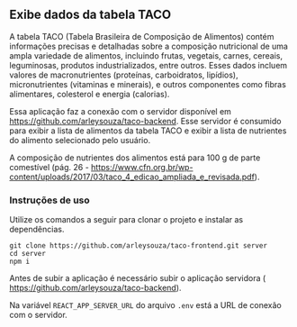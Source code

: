 ## Exibe dados da tabela TACO

A tabela TACO (Tabela Brasileira de Composição de Alimentos) contém informações precisas e detalhadas sobre a composição nutricional de uma ampla variedade de alimentos, incluindo frutas, vegetais, carnes, cereais, leguminosas, produtos industrializados, entre outros. Esses dados incluem valores de macronutrientes (proteínas, carboidratos, lipídios), micronutrientes (vitaminas e minerais), e outros componentes como fibras alimentares, colesterol e energia (calorias).

Essa aplicação faz a conexão com o servidor disponível em https://github.com/arleysouza/taco-backend. Esse servidor é consumido para exibir a lista de alimentos da tabela TACO e exibir a lista de nutrientes do alimento selecionado pelo usuário.

A composição de nutrientes dos alimentos está para 100 g de parte comestível (pág. 26 - https://www.cfn.org.br/wp-content/uploads/2017/03/taco_4_edicao_ampliada_e_revisada.pdf).

### Instruções de uso
Utilize os comandos a seguir para clonar o projeto e instalar as dependências.
```
git clone https://github.com/arleysouza/taco-frontend.git server
cd server
npm i
```
Antes de subir a aplicação é necessário subir o aplicação servidora ( https://github.com/arleysouza/taco-backend).

Na variável `REACT_APP_SERVER_URL` do arquivo `.env` está a URL de conexão com o servidor.


